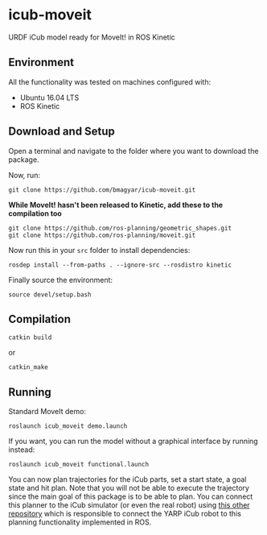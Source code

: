 # icub-moveit

URDF iCub model ready for MoveIt! in ROS Kinetic

## Environment

All the functionality was tested on machines configured with:

+ Ubuntu 16.04 LTS
+ ROS Kinetic

## Download and Setup

Open a terminal and navigate to the folder where you want to download the package.

Now, run:

    git clone https://github.com/bmagyar/icub-moveit.git

__While MoveIt! hasn't been released to Kinetic, add these to the compilation too__

    git clone https://github.com/ros-planning/geometric_shapes.git
    git clone https://github.com/ros-planning/moveit.git

Now run this in your `src` folder to install dependencies:

    rosdep install --from-paths . --ignore-src --rosdistro kinetic

Finally source the environment:

    source devel/setup.bash

## Compilation

    catkin build

or

    catkin_make

## Running

Standard MoveIt demo:

    roslaunch icub_moveit demo.launch

If you want, you can run the model without a graphical interface by running instead:

    roslaunch icub_moveit functional.launch

You can now plan trajectories for the iCub parts, set a start state, a goal state and hit plan.
Note that you will not be able to execute the trajectory since the main goal of this package is to be able to plan. You can connect this planner to the iCub simulator (or even the real robot) using [this other repository](https://github.com/vislab-tecnico-lisboa/yarp-with-moveit) which is responsible to connect the YARP iCub robot to this planning functionality implemented in ROS.
